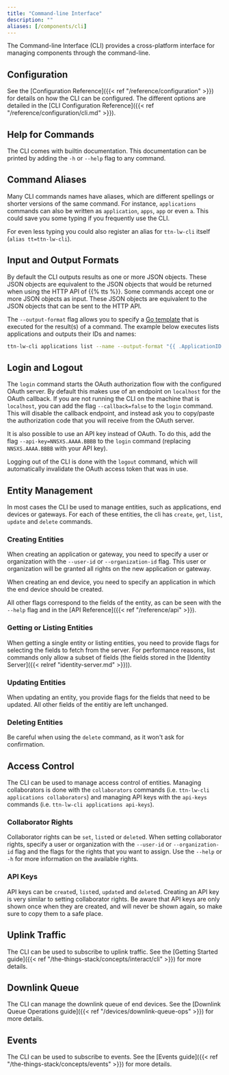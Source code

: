 ```yaml
---
title: "Command-line Interface"
description: ""
aliases: [/components/cli]
---
```


The Command-line Interface (CLI) provides a cross-platform interface for managing components through the command-line.

<!--more-->

## Configuration

See the [Configuration Reference]({{< ref "/reference/configuration" >}}) for details on how the CLI can be configured. The different options are detailed in the [CLI Configuration Reference]({{< ref "/reference/configuration/cli.md" >}}).

## Help for Commands

The CLI comes with builtin documentation. This documentation can be printed by adding the `-h` or `--help` flag to any command.

## Command Aliases

Many CLI commands names have aliases, which are different spellings or shorter versions of the same command. For instance, `applications` commands can also be written as `application`, `apps`, `app` or even `a`. This could save you some typing if you frequently use the CLI.

For even less typing you could also register an alias for `ttn-lw-cli` itself (`alias tt=ttn-lw-cli`).

## Input and Output Formats

By default the CLI outputs results as one or more JSON objects. These JSON objects are equivalent to the JSON objects that would be returned when using the HTTP API of {{% tts %}}. Some commands accept one or more JSON objects as input. These JSON objects are equivalent to the JSON objects that can be sent to the HTTP API.

The `--output-format` flag allows you to specify a [Go template](https://golang.org/pkg/text/template/) that is executed for the result(s) of a command. The example below executes lists applications and outputs their IDs and names:

```bash
ttn-lw-cli applications list --name --output-format "{{ .ApplicationID }}: {{ .Name }}"
```

## Login and Logout

The `login` command starts the OAuth authorization flow with the configured OAuth server. By default this makes use of an endpoint on `localhost` for the OAuth callback. If you are not running the CLI on the machine that is `localhost`, you can add the flag `--callback=false` to the `login` command. This will disable the callback endpoint, and instead ask you to copy/paste the authorization code that you will receive from the OAuth server.

It is also possible to use an API key instead of OAuth. To do this, add the flag `--api-key=NNSXS.AAAA.BBBB` to the `login` command (replacing `NNSXS.AAAA.BBBB` with your API key).

Logging out of the CLI is done with the `logout` command, which will automatically invalidate the OAuth access token that was in use.

## Entity Management

In most cases the CLI be used to manage entities, such as applications, end devices or gateways. For each of these entities, the cli has `create`, `get`, `list`, `update` and `delete` commands.

### Creating Entities

When creating an application or gateway, you need to specify a user or organization with the `--user-id` or `--organization-id` flag. This user or organization will be granted all rights on the new application or gateway.

When creating an end device, you need to specify an application in which the end device should be created.

All other flags correspond to the fields of the entity, as can be seen with the `--help` flag and in the [API Reference]({{< ref "/reference/api" >}}).

### Getting or Listing Entities

When getting a single entity or listing entities, you need to provide flags for selecting the fields to fetch from the server. For performance reasons, list commands only allow a subset of fields (the fields stored in the [Identity Server]({{< relref "identity-server.md" >}})).

### Updating Entities

When updating an entity, you provide flags for the fields that need to be updated. All other fields of the entitiy are left unchanged.

### Deleting Entities

Be careful when using the `delete` command, as it won't ask for confirmation.

## Access Control

The CLI can be used to manage access control of entities. Managing collaborators is done with the `collaborators` commands (i.e. `ttn-lw-cli applications collaborators`) and managing API keys with the `api-keys` commands (i.e. `ttn-lw-cli applications api-keys`).

### Collaborator Rights

Collaborator rights can be `set`, `list`ed or `delete`d. When setting collaborator rights, specify a user or organization with the `--user-id` or `--organization-id` flag and the flags for the rights that you want to assign. Use the `--help` or `-h` for more information on the available rights.

### API Keys

API keys can be `create`d, `list`ed, `update`d and `delete`d. Creating an API key is very similar to setting collaborator rights. Be aware that API keys are only shown once when they are created, and will never be shown again, so make sure to copy them to a safe place.

## Uplink Traffic

The CLI can be used to subscribe to uplink traffic. See the [Getting Started guide]({{< ref "/the-things-stack/concepts/interact/cli" >}}) for more details.

## Downlink Queue

The CLI can manage the downlink queue of end devices. See the [Downlink Queue Operations guide]({{< ref "/devices/downlink-queue-ops" >}}) for more details.

## Events

The CLI can be used to subscribe to events. See the [Events guide]({{< ref "/the-things-stack/concepts/events" >}}) for more details.
